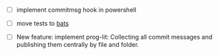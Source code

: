 - [ ] implement commitmsg hook in powershell
- [ ] move tests to [bats](https://github.com/sstephenson/bats)
- [ ] New feature: implement prog-lit: Collecting all commit messages and publishing them centrally by file and folder.
 

